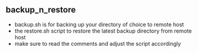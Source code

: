 ## backup_n_restore
* backup.sh is for backing up your directory of choice to remote host
* the restore.sh script to restore the latest backup directory from remote host
* make sure to read the comments and adjust the script accordingly
